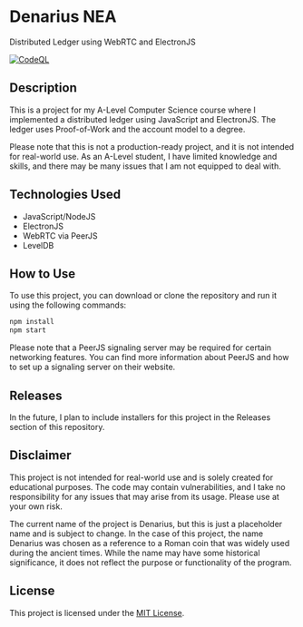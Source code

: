 # Denarius NEA

Distributed Ledger using WebRTC and ElectronJS

[![CodeQL](https://github.com/0x6f6b/Denarius-NEA/actions/workflows/github-code-scanning/codeql/badge.svg)](https://github.com/0x6f6b/Denarius-NEA/actions/workflows/github-code-scanning/codeql)

## Description

This is a project for my A-Level Computer Science course where I implemented a distributed ledger using JavaScript and ElectronJS. The ledger uses Proof-of-Work and the account model to a degree.

Please note that this is not a production-ready project, and it is not intended for real-world use. As an A-Level student, I have limited knowledge and skills, and there may be many issues that I am not equipped to deal with.

## Technologies Used

- JavaScript/NodeJS
- ElectronJS
- WebRTC via PeerJS
- LevelDB

## How to Use

To use this project, you can download or clone the repository and run it using the following commands:

```javascript
npm install
npm start
```

Please note that a PeerJS signaling server may be required for certain networking features. You can find more information about PeerJS and how to set up a signaling server on their website.

## Releases

In the future, I plan to include installers for this project in the Releases section of this repository.

## Disclaimer

This project is not intended for real-world use and is solely created for educational purposes. The code may contain vulnerabilities, and I take no responsibility for any issues that may arise from its usage. Please use at your own risk.

The current name of the project is Denarius, but this is just a placeholder name and is subject to change. In the case of this project, the name Denarius was chosen as a reference to a Roman coin that was widely used during the ancient times. While the name may have some historical significance, it does not reflect the purpose or functionality of the program.

## License

This project is licensed under the [MIT License](LICENSE).
